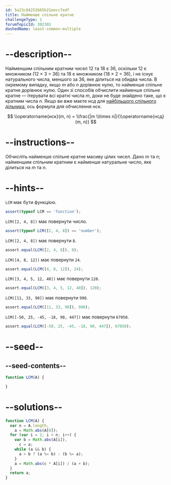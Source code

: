 ```yaml
---
id: 5a23c84252665b21eecc7edf
title: Найменше спільне кратне
challengeType: 1
forumTopicId: 302301
dashedName: least-common-multiple
---
```


# --description--

Найменшим спільним кратним чисел 12 та 18 є 36, оскільки 12 є множником (12 × 3 = 36) та 18 є множником (18 × 2 = 36), і не існує натурального числа, меншого за 36, яке ділиться на обидва числа. В окремому випадку, якщо $m$ або $n$ дорівнює нулю, то найменше спільне кратне дорівнює нулю. Один зі способів обчислити найменше спільне кратне — ітерувати всі кратні числа $m$, доки не буде знайдено таке, що є кратним числа $n$. Якщо ви вже маєте $нсд$ для <a href="https://rosettacode.org/wiki/Greatest_common_divisor" target="_blank" rel="noopener noreferrer nofollow">найбільшого спільного дільника</a>, ось формула для обчислення $нск$.

$$ \\operatorname{нск}(m, n) = \\frac{|m \\times n|}{\\operatorname{нсд}(m, n)} $$

# --instructions--

Обчисліть найменше спільне кратне масиву цілих чисел. Дано *m* та *n*; найменшим спільним кратним є найменше натуральне число, яке ділиться на *m* та *n*.

# --hints--

`LCM` має бути функцією.

```js
assert(typeof LCM == 'function');
```

`LCM([2, 4, 8])` має повернути число.

```js
assert(typeof LCM([2, 4, 8]) == 'number');
```

`LCM([2, 4, 8])` має повернути `8`.

```js
assert.equal(LCM([2, 4, 8]), 8);
```

`LCM([4, 8, 12])` має повернути `24`.

```js
assert.equal(LCM([4, 8, 12]), 24);
```

`LCM([3, 4, 5, 12, 40])` має повернути `120`.

```js
assert.equal(LCM([3, 4, 5, 12, 40]), 120);
```

`LCM([11, 33, 90])` має повернути `990`.

```js
assert.equal(LCM([11, 33, 90]), 990);
```

`LCM([-50, 25, -45, -18, 90, 447])` має повернути `67050`.

```js
assert.equal(LCM([-50, 25, -45, -18, 90, 447]), 67050);
```

# --seed--

## --seed-contents--

```js
function LCM(A) {

}
```

# --solutions--

```js
function LCM(A) {
  var n = A.length,
    a = Math.abs(A[0]);
  for (var i = 1; i < n; i++) {
    var b = Math.abs(A[i]),
      c = a;
    while (a && b) {
      a > b ? (a %= b) : (b %= a);
    }
    a = Math.abs(c * A[i]) / (a + b);
  }
  return a;
}
```
